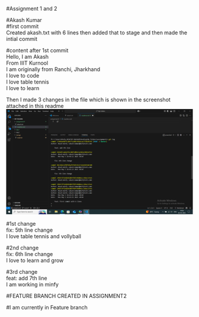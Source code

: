 #Assignment 1 and 2 <br>


#Akash Kumar <br>
#first commit <br>
Created akash.txt with 6 lines then added that to stage and then made the intial commit <br>

#content after 1st commit <br>
Hello, I am Akash <br>
From IIIT Kurnool <br>
I am originally from Ranchi, Jharkhand <br>
I love to code <br>
I love table tennis <br>
I love to learn <br>


Then I made 3 changes in the file which is shown in the screenshot attached in this readme <br>
![git log output](Screenshot.png)

#1st change <br>
fix: 5th line change <br>
I love table tennis and vollyball <br>

#2nd change <br>
fix: 6th line change <br>
I love to learn and grow <br>

#3rd change <br>
feat: add 7th line <br>
I am working in minfy <br>

#FEATURE BRANCH CREATED IN ASSIGNMENT2 <br>

#I am currently in Feature branch